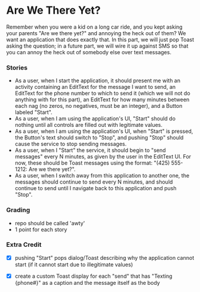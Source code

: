 # Are We There Yet?
Remember when you were a kid on a long car ride, and you kept asking your parents "Are we there yet?" and annoying the heck out of them? We want an application that does exactly that.
In this part, we will just pop Toast asking the question; in a future part, we will wire it up against SMS so that you can annoy the heck out of somebody else over text messages.

### Stories
- As a user, when I start the application, it should present me with an activity containing an EditText for the message I want to send, an EditText for the phone number to which to send it (which we will not do anything with for this part), an EditText for how many minutes between each nag (no zeros, no negatives, must be an integer), and a Button labeled "Start".
- As a user, when I am using the application's UI, "Start" should do nothing until all controls are filled out with legitimate values.
- As a user, when I am using the application's UI, when "Start" is pressed, the Button's text should switch to "Stop", and pushing "Stop" should cause the service to stop sending messages.
- As a user, when I "Start" the service, it should begin to "send messages" every N minutes, as given by the user in the EditText UI. For now, these should be Toast messages using the format: "(425) 555-1212: Are we there yet?".
- As a user, when I switch away from this application to another one, the messages should continue to send every N minutes, and should continue to send until I navigate back to this application and push "Stop".

### Grading
- repo should be called 'awty'
- 1 point for each story

### Extra Credit
- [x] pushing "Start" pops dialog/Toast describing why the application cannot start (if it cannot start due to illegitimate values)

- [x] create a custom Toast display for each "send" that has "Texting {phone#}" as a caption and the message itself as the body



